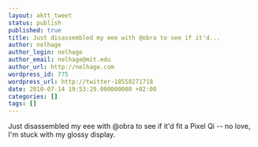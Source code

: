 ```yaml
---
layout: aktt_tweet
status: publish
published: true
title: Just disassembled my eee with @obra to see if it'd...
author: nelhage
author_login: nelhage
author_email: nelhage@mit.edu
author_url: http://nelhage.com
wordpress_id: 775
wordpress_url: http://twitter-18558271718
date: 2010-07-14 19:53:29.000000000 +02:00
categories: []
tags: []
---
```

Just disassembled my eee with @obra to see if it'd fit a Pixel Qi -- no love, I'm stuck with my glossy display.
